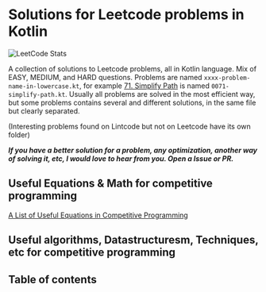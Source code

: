 # Solutions for Leetcode problems in Kotlin
![LeetCode Stats](https://leetcode.card.workers.dev/aliam?theme=unicorn&font=source_code_pro)

A collection of solutions to Leetcode problems, all in Kotlin language. Mix of EASY, MEDIUM, and HARD questions. Problems are named `xxxx-problem-name-in-lowercase.kt`, for example [71. Simplify Path](https://leetcode.com/problems/simplify-path/) is named `0071-simplify-path.kt`. Usually all problems are solved in the most efficient way, but some problems contains several and different solutions, in the same file but clearly separated.

(Interesting problems found on Lintcode but not on Leetcode have its own folder)

***If you have a better solution for a problem, any optimization, another way of solving it, etc, I would love to hear from you. Open a Issue or PR.***

## Useful Equations & Math for competitive programming

[A List of Useful Equations in Competitive Programming](https://blog.shahjalalshohag.com/equation-list/)

## Useful algorithms, Datastructuresm, Techniques, etc for competitive programming

## Table of contents

